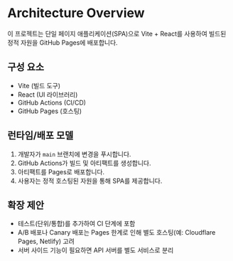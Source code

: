 # Architecture Overview

이 프로젝트는 단일 페이지 애플리케이션(SPA)으로 Vite + React를 사용하여 빌드된 정적 자원을 GitHub Pages에 배포합니다.

## 구성 요소
- Vite (빌드 도구)
- React (UI 라이브러리)
- GitHub Actions (CI/CD)
- GitHub Pages (호스팅)

## 런타임/배포 모델
1. 개발자가 `main` 브랜치에 변경을 푸시합니다.
2. GitHub Actions가 빌드 및 아티팩트를 생성합니다.
3. 아티팩트를 Pages로 배포합니다.
4. 사용자는 정적 호스팅된 자원을 통해 SPA를 제공합니다.

## 확장 제안
- 테스트(단위/통합)를 추가하여 CI 단계에 포함
- A/B 배포나 Canary 배포는 Pages 한계로 인해 별도 호스팅(예: Cloudflare Pages, Netlify) 고려
- 서버 사이드 기능이 필요하면 API 서버를 별도 서비스로 분리
